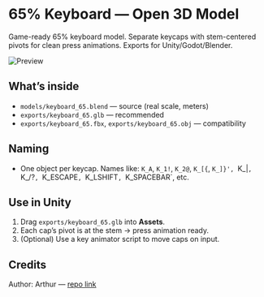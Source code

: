 # 65% Keyboard — Open 3D Model

Game-ready 65% keyboard model. Separate keycaps with stem-centered pivots for clean press animations. Exports for Unity/Godot/Blender.

![Preview](docs/preview_hero.png)

## What’s inside
- `models/keyboard_65.blend` — source (real scale, meters)
- `exports/keyboard_65.glb` — recommended
- `exports/keyboard_65.fbx`, `exports/keyboard_65.obj` — compatibility

## Naming
- One object per keycap. Names like: `K_A`, `K_1!`, `K_2@`, `K_[{`, `K_]}', `K_\|`, `K_/?`, `K_ESCAPE`, `K_LSHIFT`, `K_SPACEBAR`, etc.

## Use in Unity
1. Drag `exports/keyboard_65.glb` into **Assets**.
2. Each cap’s pivot is at the stem → press animation ready.
3. (Optional) Use a key animator script to move caps on input.


## Credits
Author: Arthur — [repo link](https://github.com/arthursaruj)
